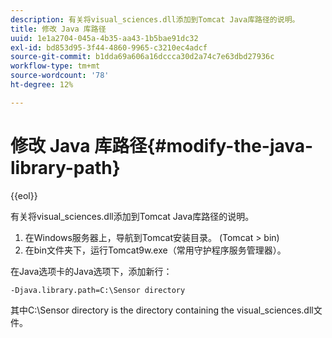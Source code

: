 ```yaml
---
description: 有关将visual_sciences.dll添加到Tomcat Java库路径的说明。
title: 修改 Java 库路径
uuid: 1e1a2704-045a-4b35-aa43-1b5bae91dc32
exl-id: bd853d95-3f44-4860-9965-c3210ec4adcf
source-git-commit: b1dda69a606a16dccca30d2a74c7e63dbd27936c
workflow-type: tm+mt
source-wordcount: '78'
ht-degree: 12%

---
```


# 修改 Java 库路径{#modify-the-java-library-path}

{{eol}}

有关将visual_sciences.dll添加到Tomcat Java库路径的说明。

1. 在Windows服务器上，导航到Tomcat安装目录。 (Tomcat > bin)
1. 在bin文件夹下，运行Tomcat9w.exe（常用守护程序服务管理器）。

在Java选项卡的Java选项下，添加新行：

```
-Djava.library.path=C:\Sensor directory
```

其中C:\Sensor directory is the directory containing the visual_sciences.dll文件。
